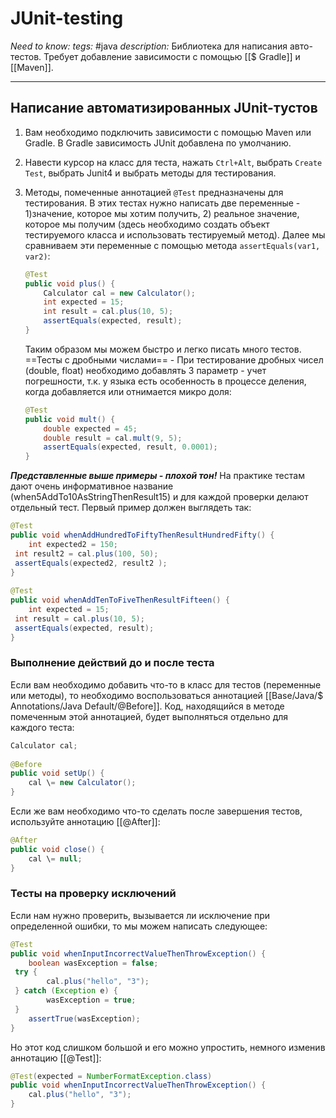 # JUnit-testing
*Need to know:*
*tegs:* #java 
*description:* Библиотека для написания авто-тестов. Требует добавление зависимости с помощью [[$ Gradle]] и [[Maven]].

---
## Написание автоматизированных JUnit-тустов
1. Вам необходимо подключить зависимости с помощью Maven или Gradle. В Gradle зависимость JUnit добавлена по умолчанию.
2. Навести курсор на класс для теста, нажать `Ctrl+Alt`, выбрать `Create Test`, выбрать Junit4 и выбрать методы для тестирования.
3. Методы, помеченные аннотацией `@Test` предназначены для тестирования. В этих тестах нужно написать две переменные - 1)значение, которое мы хотим получить, 2) реальное значение, которое мы получим (здесь необходимо создать объект тестируемого класса и использовать тестируемый метод). Далее мы сравниваем эти переменные с помощью метода `assertEquals(var1, var2)`:
	```java
	@Test  
	public void plus() {  
		Calculator cal = new Calculator();  
		int expected = 15;  
		int result = cal.plus(10, 5);   
		assertEquals(expected, result);  
	}
	```
	
	Таким образом мы можем быстро и легко писать много тестов.
	==Тесты с дробными числами== - При тестирование дробных чисел (double, float) необходимо добавлять 3 параметр - учет погрешности, т.к. у языка есть особенность в процессе деления, когда добавляется или отнимается микро доля:
	```java
	@Test  
	public void mult() {  
		double expected = 45;  
		double result = cal.mult(9, 5);  
		assertEquals(expected, result, 0.0001);    
	}
	```

***Представленные выше примеры - плохой тон!*** На практике тестам дают очень информативное название (when5AddTo10AsStringThenResult15) и для каждой проверки делают отдельный тест. Первый пример должен выглядеть так:
```java
@Test  
public void whenAddHundredToFiftyThenResultHundredFifty() {  
    int expected2 = 150;  
 int result2 = cal.plus(100, 50);  
 assertEquals(expected2, result2 );  
}  
  
@Test  
public void whenAddTenToFiveThenResultFifteen() {  
    int expected = 15;  
 int result = cal.plus(10, 5);  
 assertEquals(expected, result);  
}
```

### Выполнение действий до и после теста
Если вам необходимо добавить что-то в класс для тестов (переменные или методы), то необходимо воспользоваться аннотацией [[Base/Java/$ Annotations/Java Default/@Before]]. Код, находящийся в методе помеченным этой аннотацией, будет выполняться отдельно для каждого теста:

```Java
Calculator cal;  
  
@Before  
public void setUp() {  
    cal \= new Calculator();  
}
```

Если же вам необходимо что-то сделать после завершения тестов, используйте аннотацию [[@After]]:
```java
@After  
public void close() {  
    cal \= null;  
}
```
 
### Тесты на проверку исключений
Если нам нужно проверить, вызывается ли исключение при определенной ошибки, то мы можем написать следующее:

```java
@Test  
public void whenInputIncorrectValueThenThrowException() {  
    boolean wasException = false;  
 try {  
        cal.plus("hello", "3");  
 } catch (Exception e) {  
        wasException = true;  
 }  
    assertTrue(wasException);  
}
```

Но этот код слишком большой и его можно упростить, немного изменив аннотацию [[@Test]]:
```java
@Test(expected = NumberFormatException.class)  
public void whenInputIncorrectValueThenThrowException() {  
    cal.plus("hello", "3");  
}
```